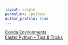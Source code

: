 ```yaml
---
layout: single
permalink: /python/
author_profile: true
---
```


[Conda Environments](https://dziganto.github.io/data%20science/python/anaconda/Creating-Conda-Environments/)  
[Faster Python - Tips & Tricks](https://dziganto.github.io/python/Faster-Python-Tips-And-Tricks/)  
